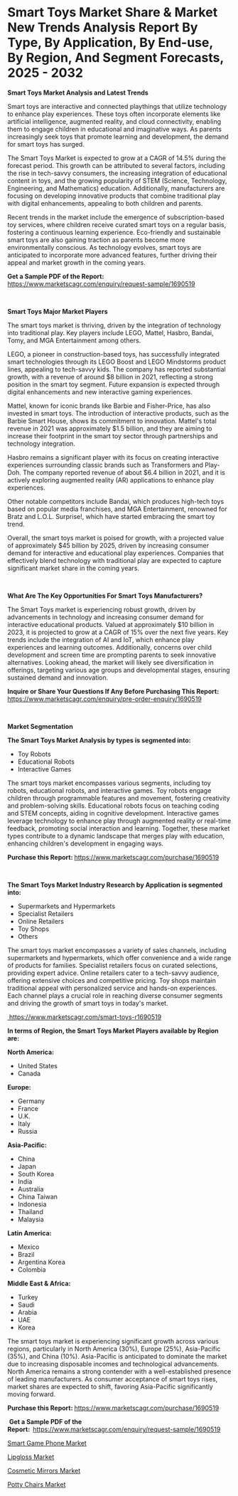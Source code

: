 <p><h1>Smart Toys Market Share & Market New Trends Analysis Report By Type, By Application, By End-use, By Region, And Segment Forecasts, 2025 - 2032</h1></p><p><strong>Smart Toys Market Analysis and Latest Trends</strong></p>
<p><p>Smart toys are interactive and connected playthings that utilize technology to enhance play experiences. These toys often incorporate elements like artificial intelligence, augmented reality, and cloud connectivity, enabling them to engage children in educational and imaginative ways. As parents increasingly seek toys that promote learning and development, the demand for smart toys has surged.</p><p>The Smart Toys Market is expected to grow at a CAGR of 14.5% during the forecast period. This growth can be attributed to several factors, including the rise in tech-savvy consumers, the increasing integration of educational content in toys, and the growing popularity of STEM (Science, Technology, Engineering, and Mathematics) education. Additionally, manufacturers are focusing on developing innovative products that combine traditional play with digital enhancements, appealing to both children and parents.</p><p>Recent trends in the market include the emergence of subscription-based toy services, where children receive curated smart toys on a regular basis, fostering a continuous learning experience. Eco-friendly and sustainable smart toys are also gaining traction as parents become more environmentally conscious. As technology evolves, smart toys are anticipated to incorporate more advanced features, further driving their appeal and market growth in the coming years.</p></p>
<p><strong>Get a Sample PDF of the Report:&nbsp;</strong> <a href="https://www.marketscagr.com/enquiry/request-sample/1690519?utm_campaign=1166&utm_medium=2&utm_source=Github&utm_content=ia&utm_term=04042025&utm_id=smart-toys">https://www.marketscagr.com/enquiry/request-sample/1690519</a></p>
<p>&nbsp;</p>
<p><strong>Smart Toys Major Market Players</strong></p>
<p><p>The smart toys market is thriving, driven by the integration of technology into traditional play. Key players include LEGO, Mattel, Hasbro, Bandai, Tomy, and MGA Entertainment among others. </p><p>LEGO, a pioneer in construction-based toys, has successfully integrated smart technologies through its LEGO Boost and LEGO Mindstorms product lines, appealing to tech-savvy kids. The company has reported substantial growth, with a revenue of around $8 billion in 2021, reflecting a strong position in the smart toy segment. Future expansion is expected through digital enhancements and new interactive gaming experiences.</p><p>Mattel, known for iconic brands like Barbie and Fisher-Price, has also invested in smart toys. The introduction of interactive products, such as the Barbie Smart House, shows its commitment to innovation. Mattel's total revenue in 2021 was approximately $1.5 billion, and they are aiming to increase their footprint in the smart toy sector through partnerships and technology integration.</p><p>Hasbro remains a significant player with its focus on creating interactive experiences surrounding classic brands such as Transformers and Play-Doh. The company reported revenue of about $6.4 billion in 2021, and it is actively exploring augmented reality (AR) applications to enhance play experiences.</p><p>Other notable competitors include Bandai, which produces high-tech toys based on popular media franchises, and MGA Entertainment, renowned for Bratz and L.O.L. Surprise!, which have started embracing the smart toy trend. </p><p>Overall, the smart toys market is poised for growth, with a projected value of approximately $45 billion by 2025, driven by increasing consumer demand for interactive and educational play experiences. Companies that effectively blend technology with traditional play are expected to capture significant market share in the coming years.</p></p>
<p>&nbsp;</p>
<p><strong>What Are The Key Opportunities For Smart Toys Manufacturers?</strong></p>
<p><p>The Smart Toys market is experiencing robust growth, driven by advancements in technology and increasing consumer demand for interactive educational products. Valued at approximately $10 billion in 2023, it is projected to grow at a CAGR of 15% over the next five years. Key trends include the integration of AI and IoT, which enhance play experiences and learning outcomes. Additionally, concerns over child development and screen time are prompting parents to seek innovative alternatives. Looking ahead, the market will likely see diversification in offerings, targeting various age groups and developmental stages, ensuring sustained demand and innovation.</p></p>
<p><strong>Inquire or Share Your Questions If Any Before Purchasing This Report:</strong> <a href="https://www.marketscagr.com/enquiry/pre-order-enquiry/1690519?utm_campaign=1166&utm_medium=2&utm_source=Github&utm_content=ia&utm_term=04042025&utm_id=smart-toys">https://www.marketscagr.com/enquiry/pre-order-enquiry/1690519</a></p>
<p>&nbsp;</p>
<p><strong>Market Segmentation</strong></p>
<p><strong>The Smart Toys Market Analysis by types is segmented into:</strong></p>
<p><ul><li>Toy Robots</li><li>Educational Robots</li><li>Interactive Games</li></ul></p>
<p><p>The smart toys market encompasses various segments, including toy robots, educational robots, and interactive games. Toy robots engage children through programmable features and movement, fostering creativity and problem-solving skills. Educational robots focus on teaching coding and STEM concepts, aiding in cognitive development. Interactive games leverage technology to enhance play through augmented reality or real-time feedback, promoting social interaction and learning. Together, these market types contribute to a dynamic landscape that merges play with education, enhancing children's development in engaging ways.</p></p>
<p><strong>Purchase this Report:&nbsp;</strong><a href="https://www.marketscagr.com/purchase/1690519?utm_campaign=1166&utm_medium=2&utm_source=Github&utm_content=ia&utm_term=04042025&utm_id=smart-toys">https://www.marketscagr.com/purchase/1690519</a></p>
<p>&nbsp;</p>
<p><strong>The Smart Toys Market Industry Research by Application is segmented into:</strong></p>
<p><ul><li>Supermarkets and Hypermarkets</li><li>Specialist Retailers</li><li>Online Retailers</li><li>Toy Shops</li><li>Others</li></ul></p>
<p><p>The smart toys market encompasses a variety of sales channels, including supermarkets and hypermarkets, which offer convenience and a wide range of products for families. Specialist retailers focus on curated selections, providing expert advice. Online retailers cater to a tech-savvy audience, offering extensive choices and competitive pricing. Toy shops maintain traditional appeal with personalized service and hands-on experiences. Each channel plays a crucial role in reaching diverse consumer segments and driving the growth of smart toys in today's market.</p></p>
<p><a href="https://www.marketscagr.com/smart-toys-r1690519?utm_campaign=1166&utm_medium=2&utm_source=Github&utm_content=ia&utm_term=04042025&utm_id=smart-toys">&nbsp;https://www.marketscagr.com/smart-toys-r1690519</a></p>
<p><strong>In terms of Region, the Smart Toys Market Players available by Region are:</strong></p>
<p>
    <p> <strong> North America: </strong>
        <ul>
            <li>United States</li>
            <li>Canada</li>
        </ul>
        </p> 
    <p> <strong> Europe: </strong>
        <ul>
            <li>Germany</li>
            <li>France</li>
            <li>U.K.</li>
            <li>Italy</li>
            <li>Russia</li>
        </ul>
        </p> 
    <p> <strong> Asia-Pacific: </strong>
        <ul>
            <li>China</li>
            <li>Japan</li>
            <li>South Korea</li>
            <li>India</li>
            <li>Australia</li>
            <li>China Taiwan</li>
            <li>Indonesia</li>
            <li>Thailand</li>
            <li>Malaysia</li>
        </ul>
        </p> 
    <p> <strong> Latin America: </strong>
        <ul>
            <li>Mexico</li>
            <li>Brazil</li>
            <li>Argentina Korea</li>
            <li>Colombia</li>
        </ul>
        </p> 
    <p> <strong> Middle East & Africa: </strong>
        <ul>
            <li>Turkey</li>
            <li>Saudi</li>
            <li>Arabia</li>
            <li>UAE</li>
            <li>Korea</li>
        </ul>
    </p>
    </p>
<p><p>The smart toys market is experiencing significant growth across various regions, particularly in North America (30%), Europe (25%), Asia-Pacific (35%), and China (10%). Asia-Pacific is anticipated to dominate the market due to increasing disposable incomes and technological advancements. North America remains a strong contender with a well-established presence of leading manufacturers. As consumer acceptance of smart toys rises, market shares are expected to shift, favoring Asia-Pacific significantly moving forward.</p></p>
<p><strong>Purchase this Report: </strong><a href="https://www.marketscagr.com/purchase/1690519?utm_campaign=1166&utm_medium=2&utm_source=Github&utm_content=ia&utm_term=04042025&utm_id=smart-toys">https://www.marketscagr.com/purchase/1690519</a></p>
<p>&nbsp;<strong>Get a Sample PDF of the Report:&nbsp;&nbsp;</strong><a href="https://www.marketscagr.com/enquiry/request-sample/1690519?utm_campaign=1166&utm_medium=2&utm_source=Github&utm_content=ia&utm_term=04042025&utm_id=smart-toys">https://www.marketscagr.com/enquiry/request-sample/1690519</a></p>
<p><strong></strong></p>
<p><p><a href="https://github.com/giulyankela/Market-Research-Report-List-1/blob/main/smart-game-phone-market.md?utm_campaign=1166&utm_medium=2&utm_source=Github&utm_content=ia&utm_term=04042025&utm_id=smart-toys">Smart Game Phone Market</a></p><p><a href="https://github.com/nacarnzina/Market-Research-Report-List-1/blob/main/lipgloss-market.md?utm_campaign=1166&utm_medium=2&utm_source=Github&utm_content=ia&utm_term=04042025&utm_id=smart-toys">Lipgloss Market</a></p><p><a href="https://github.com/aaryaheron0c/Market-Research-Report-List-1/blob/main/cosmetic-mirrors-market.md?utm_campaign=1166&utm_medium=2&utm_source=Github&utm_content=ia&utm_term=04042025&utm_id=smart-toys">Cosmetic Mirrors Market</a></p><p><a href="https://github.com/theyasnare5w/Market-Research-Report-List-1/blob/main/potty-chairs-market.md?utm_campaign=1166&utm_medium=2&utm_source=Github&utm_content=ia&utm_term=04042025&utm_id=smart-toys">Potty Chairs Market</a></p></p>